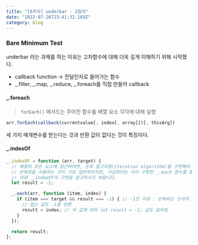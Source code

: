 ```yaml
---
title: "[6주차] underbar - 2일차"
date: "2022-07-26T23:41:32.169Z"
category: blog
---
```


### Bare Minimum Test

underbar 라는 과제를 하는 이유는 고차함수에 대해 더욱 깊게 이해하기 위해 시작했다.

* callback function -> 전달인자로 들어가는 함수
* _.filter, _.map, _.reduce, _.foreach를 직접 만들어 callback

#### _.foreach
> `forEach()` 메서드는 주어진 함수를 배열 요소 각각에 대해 실행

```js
arr.forEach(callback(currentvalue[, index[, array]])[, thisArg])
```

세 가지 매개변수를 받는다는 것과 반환 값이 없다는 것이 특징이다.

#### _.indexOf

```js
_.indexOf = function (arr, target) {
  // 배열의 모든 요소에 접근하려면, 순회 알고리즘(iteration algorithm)을 구현해야 합니다.
  // 반복문을 사용하는 것이 가장 일반적이지만, 지금부터는 이미 구현한 _.each 함수를 활용하여야 합니다.
  // 아래 _.indexOf의 구현을 참고하시기 바랍니다.
  let result = -1; 

  _.each(arr, function (item, index) {
    if (item === target && result === -1) { // -1인 이유 : 반복되는 숫자의 두번 째 인덱스를 가져오지 않기 위해 사용
      // 없는 값도 -1을 반환
      result = index; // 이 값에 따라 let result = -1; 값도 달라짐
    }
  });

  return result;
};
```